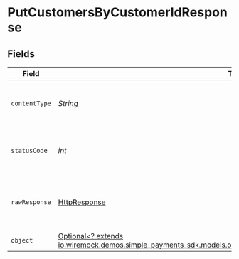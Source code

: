 # PutCustomersByCustomerIdResponse


## Fields

| Field                                                                                                                                                                               | Type                                                                                                                                                                                | Required                                                                                                                                                                            | Description                                                                                                                                                                         |
| ----------------------------------------------------------------------------------------------------------------------------------------------------------------------------------- | ----------------------------------------------------------------------------------------------------------------------------------------------------------------------------------- | ----------------------------------------------------------------------------------------------------------------------------------------------------------------------------------- | ----------------------------------------------------------------------------------------------------------------------------------------------------------------------------------- |
| `contentType`                                                                                                                                                                       | *String*                                                                                                                                                                            | :heavy_check_mark:                                                                                                                                                                  | HTTP response content type for this operation                                                                                                                                       |
| `statusCode`                                                                                                                                                                        | *int*                                                                                                                                                                               | :heavy_check_mark:                                                                                                                                                                  | HTTP response status code for this operation                                                                                                                                        |
| `rawResponse`                                                                                                                                                                       | [HttpResponse<InputStream>](https://docs.oracle.com/en/java/javase/11/docs/api/java.net.http/java/net/http/HttpResponse.html)                                                       | :heavy_check_mark:                                                                                                                                                                  | Raw HTTP response; suitable for custom response parsing                                                                                                                             |
| `object`                                                                                                                                                                            | [Optional<? extends io.wiremock.demos.simple_payments_sdk.models.operations.PutCustomersByCustomerIdResponseBody>](../../models/operations/PutCustomersByCustomerIdResponseBody.md) | :heavy_minus_sign:                                                                                                                                                                  | Update customer                                                                                                                                                                     |